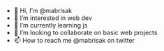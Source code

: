 - 👋 Hi, I’m @mabrisak
- 👀 I’m interested in web dev
- 🌱 I’m currently learning js 
- 💞️ I’m looking to collaborate on basic web projects
- 📫 How to reach me @mabrisak on twitter

<!---
mabrisak/mabrisak is a ✨ special ✨ repository because its `README.md` (this file) appears on your GitHub profile.
You can click the Preview link to take a look at your changes.
--->
